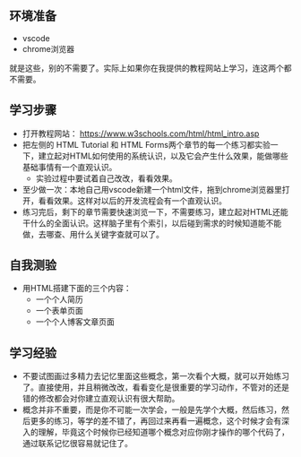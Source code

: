## 环境准备

- vscode
- chrome浏览器
  
就是这些，别的不需要了。实际上如果你在我提供的教程网站上学习，连这两个都不需要。

## 学习步骤

- 打开教程网站： https://www.w3schools.com/html/html_intro.asp
- 把左侧的 HTML Tutorial 和 HTML Forms两个章节的每一个练习都实验一下，建立起对HTML如何使用的系统认识，以及它会产生什么效果，能做哪些基础事情有一个直观认识。
  - 实验过程中要试着自己改改，看看效果。
- 至少做一次：本地自己用vscode新建一个html文件，拖到chrome浏览器里打开，看看效果。这样对以后的开发流程会有一个直观认识。
- 练习完后，剩下的章节需要快速浏览一下，不需要练习，建立起对HTML还能干什么的全面认识。这样脑子里有个索引，以后碰到需求的时候知道能不能做，去哪查、用什么关键字查就可以了。

## 自我测验

- 用HTML搭建下面的三个内容：
  - 一个个人简历
  - 一个表单页面
  - 一个个人博客文章页面

## 学习经验

- 不要试图画过多精力去记忆里面这些概念，第一次看个大概，就可以开始练习了。直接使用，并且稍微改改，看看变化是很重要的学习动作，不管对的还是错的修改都会对你建立直观认识有很大帮助。
- 概念并非不重要，而是你不可能一次学会，一般是先学个大概，然后练习，然后更多的练习，等学的差不错了，再回过来再看一遍概念，这个时候才会有深入的理解，毕竟这个时候你已经知道哪个概念对应你刚才操作的哪个代码了，通过联系记忆很容易就记住了。